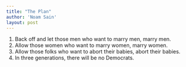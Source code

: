 ```yaml
---
title: "The Plan"
author: 'Noam Sain'
layout: post
---
```


1. Back off and let those men who want to marry men, marry men.
2. Allow those women who want to marry women, marry women.
3. Allow those folks who want to abort their babies, abort their babies.
4. In three generations, there will be no Democrats.